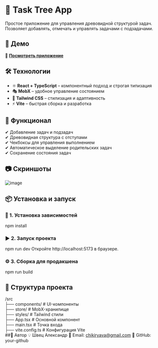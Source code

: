 # 🌳 Task Tree App  

Простое приложение для управления древовидной структурой задач. Позволяет добавлять, отмечать и управлять задачами с подзадачами.  

## 🚀 Демо  
🔗 **[Посмотреть приложение]((https://todo-list-task-gamma.vercel.app/))**  

## 🛠 Технологии  
- ⚛ **React + TypeScript** – компонентный подход и строгая типизация  
- 🎭 **MobX** – удобное управление состоянием  
- 🎨 **Tailwind CSS** – стилизация и адаптивность  
- ⚡ **Vite** – быстрая сборка и разработка  

## 📌 Функционал  
✔ Добавление задач и подзадач  
✔ Древовидная структура с отступами  
✔ Чекбоксы для управления выполнением  
✔ Автоматическое выделение родительских задач  
✔ Сохранение состояния задач  

## 📷 Скриншоты  
![image](https://github.com/user-attachments/assets/99a602ea-5939-4e7b-9f47-f18397c268ff)

## 📦 Установка и запуск  

### 🔧 1. Установка зависимостей  
npm install
### ▶️ 2. Запуск проекта
npm run dev
Откройте http://localhost:5173 в браузере.

### ⚙️ 3. Сборка для продакшена
npm run build
## 📂 Структура проекта
/src  
 ├── components/      # UI-компоненты  
 ├── store/           # MobX-хранилище  
 ├── styles/          # Tailwind стили  
 ├── App.tsx          # Основной компонент  
 ├── main.tsx         # Точка входа  
 ├── vite.config.ts   # Конфигурация Vite  
##📝 Автор
💡 Швец Александр
📧 Email: chikiryava@gmail.com
🐙 GitHub: your-github
